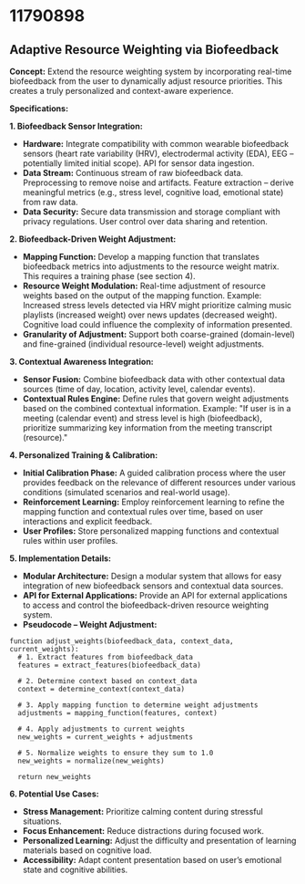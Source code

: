 # 11790898

## Adaptive Resource Weighting via Biofeedback

**Concept:** Extend the resource weighting system by incorporating real-time biofeedback from the user to dynamically adjust resource priorities. This creates a truly personalized and context-aware experience.

**Specifications:**

**1. Biofeedback Sensor Integration:**

*   **Hardware:** Integrate compatibility with common wearable biofeedback sensors (heart rate variability (HRV), electrodermal activity (EDA), EEG – potentially limited initial scope).  API for sensor data ingestion.
*   **Data Stream:** Continuous stream of raw biofeedback data.  Preprocessing to remove noise and artifacts.  Feature extraction – derive meaningful metrics (e.g., stress level, cognitive load, emotional state) from raw data.
*   **Data Security:**  Secure data transmission and storage compliant with privacy regulations. User control over data sharing and retention.

**2. Biofeedback-Driven Weight Adjustment:**

*   **Mapping Function:** Develop a mapping function that translates biofeedback metrics into adjustments to the resource weight matrix. This requires a training phase (see section 4).
*   **Resource Weight Modulation:** Real-time adjustment of resource weights based on the output of the mapping function.  Example: Increased stress levels detected via HRV might prioritize calming music playlists (increased weight) over news updates (decreased weight).  Cognitive load could influence the complexity of information presented.
*   **Granularity of Adjustment:**  Support both coarse-grained (domain-level) and fine-grained (individual resource-level) weight adjustments.

**3.  Contextual Awareness Integration:**

*   **Sensor Fusion:** Combine biofeedback data with other contextual data sources (time of day, location, activity level, calendar events).
*   **Contextual Rules Engine:**  Define rules that govern weight adjustments based on the combined contextual information.  Example: "If user is in a meeting (calendar event) and stress level is high (biofeedback), prioritize summarizing key information from the meeting transcript (resource)."

**4.  Personalized Training & Calibration:**

*   **Initial Calibration Phase:** A guided calibration process where the user provides feedback on the relevance of different resources under various conditions (simulated scenarios and real-world usage).
*   **Reinforcement Learning:** Employ reinforcement learning to refine the mapping function and contextual rules over time, based on user interactions and explicit feedback.
*   **User Profiles:** Store personalized mapping functions and contextual rules within user profiles.

**5.  Implementation Details:**

*   **Modular Architecture:** Design a modular system that allows for easy integration of new biofeedback sensors and contextual data sources.
*   **API for External Applications:** Provide an API for external applications to access and control the biofeedback-driven resource weighting system.
*   **Pseudocode – Weight Adjustment:**

```
function adjust_weights(biofeedback_data, context_data, current_weights):
  # 1. Extract features from biofeedback_data
  features = extract_features(biofeedback_data)

  # 2. Determine context based on context_data
  context = determine_context(context_data)

  # 3. Apply mapping function to determine weight adjustments
  adjustments = mapping_function(features, context)

  # 4. Apply adjustments to current weights
  new_weights = current_weights + adjustments

  # 5. Normalize weights to ensure they sum to 1.0
  new_weights = normalize(new_weights)

  return new_weights
```

**6.  Potential Use Cases:**

*   **Stress Management:** Prioritize calming content during stressful situations.
*   **Focus Enhancement:** Reduce distractions during focused work.
*   **Personalized Learning:** Adjust the difficulty and presentation of learning materials based on cognitive load.
*   **Accessibility:** Adapt content presentation based on user’s emotional state and cognitive abilities.